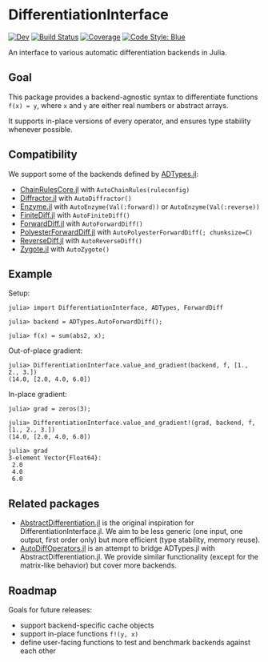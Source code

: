 # DifferentiationInterface

[![Dev](https://img.shields.io/badge/docs-dev-blue.svg)](https://gdalle.github.io/DifferentiationInterface.jl/dev/)
[![Build Status](https://github.com/gdalle/DifferentiationInterface.jl/actions/workflows/CI.yml/badge.svg?branch=main)](https://github.com/gdalle/DifferentiationInterface.jl/actions/workflows/CI.yml?query=branch%3Amain)
[![Coverage](https://codecov.io/gh/gdalle/DifferentiationInterface.jl/branch/main/graph/badge.svg)](https://codecov.io/gh/gdalle/DifferentiationInterface.jl)
[![Code Style: Blue](https://img.shields.io/badge/code%20style-blue-4495d1.svg)](https://github.com/invenia/BlueStyle)

An interface to various automatic differentiation backends in Julia.

## Goal

This package provides a backend-agnostic syntax to differentiate functions `f(x) = y`, where `x` and `y` are either real numbers or abstract arrays.

It supports in-place versions of every operator, and ensures type stability whenever possible.

## Compatibility

We support some of the backends defined by [ADTypes.jl](https://github.com/SciML/ADTypes.jl):

- [ChainRulesCore.jl](https://github.com/JuliaDiff/ChainRulesCore.jl) with `AutoChainRules(ruleconfig)`
- [Diffractor.jl](https://github.com/JuliaDiff/Diffractor.jl) with `AutoDiffractor()`
- [Enzyme.jl](https://github.com/EnzymeAD/Enzyme.jl) with `AutoEnzyme(Val(:forward))` or `AutoEnzyme(Val(:reverse))`
- [FiniteDiff.jl](https://github.com/JuliaDiff/FiniteDiff.jl) with `AutoFiniteDiff()`
- [ForwardDiff.jl](https://github.com/JuliaDiff/ForwardDiff.jl) with `AutoForwardDiff()`
- [PolyesterForwardDiff.jl](https://github.com/JuliaDiff/PolyesterForwardDiff.jl) with `AutoPolyesterForwardDiff(; chunksize=C)`
- [ReverseDiff.jl](https://github.com/JuliaDiff/ReverseDiff.jl) with `AutoReverseDiff()`
- [Zygote.jl](https://github.com/FluxML/Zygote.jl) with `AutoZygote()`

## Example

Setup:

```jldoctest readme
julia> import DifferentiationInterface, ADTypes, ForwardDiff

julia> backend = ADTypes.AutoForwardDiff();

julia> f(x) = sum(abs2, x);
```

Out-of-place gradient:

```jldoctest readme
julia> DifferentiationInterface.value_and_gradient(backend, f, [1., 2., 3.])
(14.0, [2.0, 4.0, 6.0])
```

In-place gradient:

```jldoctest readme
julia> grad = zeros(3);

julia> DifferentiationInterface.value_and_gradient!(grad, backend, f, [1., 2., 3.])
(14.0, [2.0, 4.0, 6.0])

julia> grad
3-element Vector{Float64}:
 2.0
 4.0
 6.0
```

## Related packages

- [AbstractDifferentiation.jl](https://github.com/JuliaDiff/AbstractDifferentiation.jl) is the original inspiration for DifferentiationInterface.jl. We aim to be less generic (one input, one output, first order only) but more efficient (type stability, memory reuse).
- [AutoDiffOperators.jl](https://github.com/oschulz/AutoDiffOperators.jl) is an attempt to bridge ADTypes.jl with AbstractDifferentiation.jl. We provide similar functionality (except for the matrix-like behavior) but cover more backends.

## Roadmap

Goals for future releases:

- support backend-specific cache objects
- support in-place functions `f!(y, x)`
- define user-facing functions to test and benchmark backends against each other
